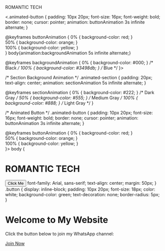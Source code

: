 ROMANTIC TECH 
<html lang="en">
<head>
    <meta charset="UTF-8">
    <meta name="viewport" content="width=device-width, initial-scale=1.0">
    <title>Join My WhatsApp Channel</title>
<.animated-button {
    padding: 10px 20px;
    font-size: 16px;
    font-weight: bold;
    border: none;
    cursor: pointer;
    animation: buttonAnimation 3s infinite alternate;
}

@keyframes buttonAnimation {
    0% { background-color: red; }  
    50% { background-color: orange; }  
    100% { background-color: yellow; }  
}
body{animation:backgroundAnimation 5s infinite alternate;}

@keyframes backgroundAnimation {
    0% { background-color: #000; } /* Black */
    100% { background-color: #3498db; } /* Blue */
}>

/* Section Background Animation */
.animated-section {
    padding: 20px;
    text-align: center;
    animation: sectionAnimation 5s infinite alternate;
}

@keyframes sectionAnimation {
    0% { background-color: #222; } /* Dark Gray */
    50% { background-color: #555; } /* Medium Gray */
    100% { background-color: #888; } /* Light Gray */
}

/* Animated Button */
.animated-button {
    padding: 10px 20px;
    font-size: 16px;
    font-weight: bold;
    border: none;
    cursor: pointer;
    animation: buttonAnimation 3s infinite alternate;
}

@keyframes buttonAnimation {
    0% { background-color: red; }  
    50% { background-color: orange; }  
    100% { background-color: yellow; }  
}>
        body {<!-- Section with Animated Background -->
<div class="animated-section">
    <h1>ROMANTIC TECH</h1>
</div>

<!-- Animated Button -->
<button class="animated-button">Click Me</button>
            font-family: Arial, sans-serif;
            text-align: center;
            margin: 50px;
        }
        .button {
            display: inline-block;
            padding: 10px 20px;
            font-size: 18px;
            color: white;
            background-color: green;
            text-decoration: none;
            border-radius: 5px;
        }
    </style>
</head>
<body>
    <h1>Welcome to My Website</h1>
    <p>Click the button below to join my WhatsApp channel:</p>
    <a href="https://whatsapp.com/channel/0029VaYvyvZ11ulN0pNKHX1u" class="button">Join Now</a>
</body>
</html>

